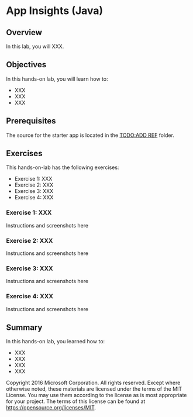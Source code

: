 # App Insights (Java)

## Overview
In this lab, you will XXX.

## Objectives
In this hands-on lab, you will learn how to:
* XXX
* XXX
* XXX

## Prerequisites

The source for the starter app is located in the [TODO:ADD REF](#) folder. 

## Exercises
This hands-on-lab has the following exercises:
* Exercise 1: XXX 
* Exercise 2: XXX
* Exercise 3: XXX
* Exercise 4: XXX

### Exercise 1: XXX

Instructions and screenshots here

### Exercise 2: XXX

Instructions and screenshots here

### Exercise 3: XXX

Instructions and screenshots here

### Exercise 4: XXX

Instructions and screenshots here

## Summary

In this hands-on lab, you learned how to:
* XXX
* XXX
* XXX
* XXX

Copyright 2016 Microsoft Corporation. All rights reserved. Except where otherwise noted, these materials are licensed under the terms of the MIT License. You may use them according to the license as is most appropriate for your project. The terms of this license can be found at https://opensource.org/licenses/MIT.
